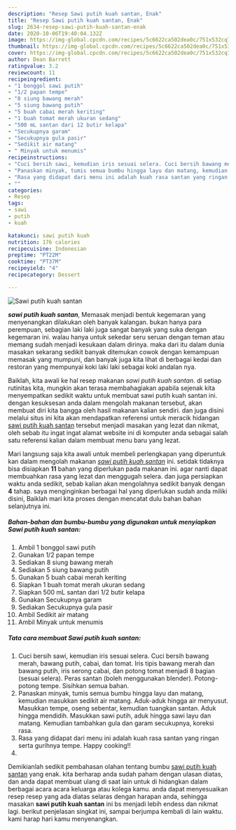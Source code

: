 ```yaml
---
description: "Resep Sawi putih kuah santan, Enak"
title: "Resep Sawi putih kuah santan, Enak"
slug: 2634-resep-sawi-putih-kuah-santan-enak
date: 2020-10-06T19:40:04.132Z
image: https://img-global.cpcdn.com/recipes/5c6622ca502dea0c/751x532cq70/sawi-putih-kuah-santan-foto-resep-utama.jpg
thumbnail: https://img-global.cpcdn.com/recipes/5c6622ca502dea0c/751x532cq70/sawi-putih-kuah-santan-foto-resep-utama.jpg
cover: https://img-global.cpcdn.com/recipes/5c6622ca502dea0c/751x532cq70/sawi-putih-kuah-santan-foto-resep-utama.jpg
author: Dean Barrett
ratingvalue: 3.2
reviewcount: 11
recipeingredient:
- "1 bonggol sawi putih"
- "1/2 papan tempe"
- "8 siung bawang merah"
- "5 siung bawang putih"
- "5 buah cabai merah keriting"
- "1 buah tomat merah ukuran sedang"
- "500 mL santan dari 12 butir kelapa"
- "Secukupnya garam"
- "Secukupnya gula pasir"
- "Sedikit air matang"
- " Minyak untuk menumis"
recipeinstructions:
- "Cuci bersih sawi, kemudian iris sesuai selera. Cuci bersih bawang merah, bawang putih, cabai, dan tomat. Iris tipis bawang merah dan bawang putih, iris serong cabai, dan potong tomat menjadi 8 bagian (sesuai selera). Peras santan (boleh menggunakan blender). Potong-potong tempe. Sisihkan semua bahan."
- "Panaskan minyak, tumis semua bumbu hingga layu dan matang, kemudian masukkan sedikit air matang. Aduk-aduk hingga air menyusut. Masukkan tempe, oseng sebentar, kemudian tuangkan santan. Aduk hingga mendidih. Masukkan sawi putih, aduk hingga sawi layu dan matang. Kemudian tambahkan gula dan garam secukupnya, koreksi rasa."
- "Rasa yang didapat dari menu ini adalah kuah rasa santan yang ringan serta gurihnya tempe. Happy cooking!!"
- ""
categories:
- Resep
tags:
- sawi
- putih
- kuah

katakunci: sawi putih kuah 
nutrition: 176 calories
recipecuisine: Indonesian
preptime: "PT22M"
cooktime: "PT37M"
recipeyield: "4"
recipecategory: Dessert

---
```



![Sawi putih kuah santan](https://img-global.cpcdn.com/recipes/5c6622ca502dea0c/751x532cq70/sawi-putih-kuah-santan-foto-resep-utama.jpg)

<b><i>sawi putih kuah santan</i></b>, Memasak menjadi bentuk kegemaran yang menyenangkan dilakukan oleh banyak kalangan. bukan hanya para perempuan, sebagian laki laki juga sangat banyak yang suka dengan kegemaran ini. walau hanya untuk sekedar seru seruan dengan teman atau memang sudah menjadi kesukaan dalam dirinya. maka dari itu dalam dunia masakan sekarang sedikit banyak ditemukan cowok dengan kemampuan memasak yang mumpuni, dan banyak juga kita lihat di berbagai kedai dan restoran yang mempunyai koki laki laki sebagai koki andalan nya.



Baiklah, kita awali ke hal resep makanan <i>sawi putih kuah santan</i>. di setiap rutinitas kita, mungkin akan terasa membahagiakan apabila sejenak kita menyempatkan sedikit waktu untuk membuat sawi putih kuah santan ini. dengan kesuksesan anda dalam mengolah makanan tersebut, akan membuat diri kita bangga oleh hasil makanan kalian sendiri. dan juga disini melalui situs ini kita akan mendapatkan referensi untuk meracik hidangan <u>sawi putih kuah santan</u> tersebut menjadi masakan yang lezat dan nikmat, oleh sebab itu ingat ingat alamat website ini di komputer anda sebagai salah satu referensi kalian dalam membuat menu baru yang lezat.


Mari langsung saja kita awali untuk membeli perlengkapan yang diperuntuk kan dalam mengolah makanan <u><i>sawi putih kuah santan</i></u> ini. setidak tidaknya bisa disiapkan <b>11</b> bahan yang diperlukan pada makanan ini. agar nanti dapat membuahkan rasa yang lezat dan menggugah selera. dan juga persiapkan waktu anda sedikit, sebab kalian akan mengolahnya sedikit banyak dengan <b>4</b> tahap. saya menginginkan berbagai hal yang diperlukan sudah anda miliki disini, Baiklah mari kita proses dengan mencatat dulu bahan bahan selanjutnya ini.

<!--inarticleads1-->

##### Bahan-bahan dan bumbu-bumbu yang digunakan untuk menyiapkan Sawi putih kuah santan:

1. Ambil 1 bonggol sawi putih
1. Gunakan 1/2 papan tempe
1. Sediakan 8 siung bawang merah
1. Sediakan 5 siung bawang putih
1. Gunakan 5 buah cabai merah keriting
1. Siapkan 1 buah tomat merah ukuran sedang
1. Siapkan 500 mL santan dari 1/2 butir kelapa
1. Gunakan Secukupnya garam
1. Sediakan Secukupnya gula pasir
1. Ambil Sedikit air matang
1. Ambil  Minyak untuk menumis




<!--inarticleads2-->

##### Tata cara membuat Sawi putih kuah santan:

1. Cuci bersih sawi, kemudian iris sesuai selera. Cuci bersih bawang merah, bawang putih, cabai, dan tomat. Iris tipis bawang merah dan bawang putih, iris serong cabai, dan potong tomat menjadi 8 bagian (sesuai selera). Peras santan (boleh menggunakan blender). Potong-potong tempe. Sisihkan semua bahan.
1. Panaskan minyak, tumis semua bumbu hingga layu dan matang, kemudian masukkan sedikit air matang. Aduk-aduk hingga air menyusut. Masukkan tempe, oseng sebentar, kemudian tuangkan santan. Aduk hingga mendidih. Masukkan sawi putih, aduk hingga sawi layu dan matang. Kemudian tambahkan gula dan garam secukupnya, koreksi rasa.
1. Rasa yang didapat dari menu ini adalah kuah rasa santan yang ringan serta gurihnya tempe. Happy cooking!!
1. 




Demikianlah sedikit pembahasan olahan tentang bumbu <u>sawi putih kuah santan</u> yang enak. kita berharap anda sudah paham dengan ulasan diatas, dan anda dapat membuat ulang di saat lain untuk di hidangkan dalam berbagai acara acara keluarga atau kolega kamu. anda dapat menyesuaikan resep resep yang ada diatas selaras dengan harapan anda, sehingga masakan <b>sawi putih kuah santan</b> ini bs menjadi lebih endess dan nikmat lagi. berikut penjelasan singkat ini, sampai berjumpa kembali di lain waktu. kami harap hari kamu menyenangkan.
